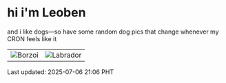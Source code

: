 # hi i'm Leoben

and i like dogs—so have some random dog pics that change whenever my CRON feels like it

|  |  |
|--------|----------|
| ![Borzoi](https://random-dog-vercel.vercel.app/api/random-borzoi?v=1751807208) | ![Labrador](https://random-dog-vercel.vercel.app/api/random-labrador?v=1751807208) |

Last updated: 2025-07-06 21:06 PHT
